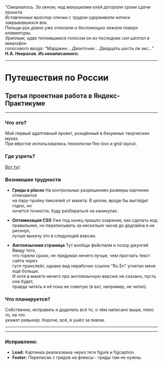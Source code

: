 *"Смеркалось. За окном, над макушками елей догорали сроки сдачи проекта.*  
*Вставленные враспор спички с трудом сдерживали натиск закрывавшихся век.*  
*Пальцы рук давно уже отказали и беспомощно лежали поверх клавиатуры.*  
*Хриплым, едва теплившимся голосом он из последних сил шептал в микрофон*  
*голосового ввода: "Марджин... Двоеточие... Двадцать шесть пи экс..."*  
**Н.А. Некрасов. Из ненаписанного.**  
  
----------------------------------------------  
# Путешествия по России  
  
## Третья проектная работа в Яндекс-Практикуме  
----------------------------------------------  
  
### Что это?  
  
Мой первый адаптивный проект, рождённый в безумных творческих муках.  
При вёрстке использовались технологии flex-box и grid-layout.  
  
### Где узреть?
  
[Вот тут](https://galustoff.github.io/russian-travel/index.html)
  
### Возникшие трудности  
  
* **Гриды в places** На контрольных разрешениях размеры картинки отличаются  
на пару-тройку пикселей от макета. В целом, вроде бы выглядит годно, но  
хочется точности, буду разбираться на каникулах.  
  
* **Оптимизация CSS** Уже под конец пришло озарение, как сделать код  
правильнее, но переписывать за несколько часов до дедлайна я не рискнул,  
лучше выкачу это в следующей версии.  
  
* **Англоязычная страница** Тут вообще фейспалм и позор джунгей. Ввиду того,  
что горели сроки, не придумал ничего лучше, чем прогнать текст сайта через  
гугл-транслейт, однако вид нерабочих ссылок "Ru En" угнетал меня ещё больше.  
И хотя в макете ничего про англоязычную версию не сказано, пусть она будет,  
правда читать я её пока не советую (я вот, например, не читал).  
  
### Что планируется?  
  
Собственно, исправить и доделать всё то, о чём написано выше, плюс то, на что  
укажет ревьюер. Короче, всё, я ушёл за пивом.  
  
-----------------------------------------------------------------------------  
  
-----------------------------------------------------------------------------  
  
### Исправлено:  
  
* **Lead:** Картинка реализована через теги figure и figcaption.
* **Footer:** Переписан с гридов на флексы - гриды там не нужны.  

